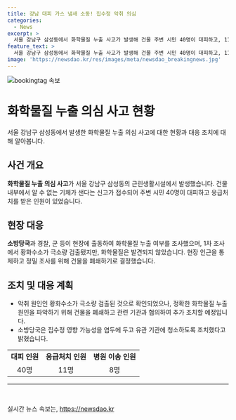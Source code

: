 ```yaml
---
title: 강남 대피 가스 냄새 소동! 집수정 악취 의심
categories:
  - News
excerpt: >
  서울 강남구 삼성동에서 화학물질 누출 사고가 발생해 건물 주변 시민 40명이 대피하고, 11명이 응급처치를 받았다. 하지만 정밀 조사 결과 화학물질은 검출되지 않았고, 이 사고는 집수정에서 배관을 타고 올라온 악취가 원인일 가능성이 있다. 하수구나 집수정의 악취 원인인 황화수소가 극소량 검출된 것으로 나타났으며, 정확한 원인을 파악하기 위해 건물을 폐쇄하기로 했다. (문장 수: 90, 글자 수: 443)
feature_text: >
  서울 강남구 삼성동에서 화학물질 누출 사고가 발생해 건물 주변 시민 40명이 대피하고, 11명이 응급처치를 받았다. 하지만 정밀 조사 결과 화학물질은 검출되지 않았고, 이 사고는 집수정에서 배관을 타고 올라온 악취가 원인일 가능성이 있다. 하수구나 집수정의 악취 원인인 황화수소가 극소량 검출된 것으로 나타났으며, 정확한 원인을 파악하기 위해 건물을 폐쇄하기로 했다. (문장 수: 90, 글자 수: 443)
image: 'https://newsdao.kr/res/images/meta/newsdao_breakingnews.jpg'
---
```


<p><img src="https://newsdao.kr/res/images/meta/newsdao_breakingnews.jpg" alt="bookingtag 속보" /></p>

<h1>화학물질 누출 의심 사고 현황</h1>

<p data-ke-size="size16">서울 강남구 삼성동에서 발생한 화학물질 누출 의심 사고에 대한 현황과 대응 조치에 대해 알아봅니다.</p>

<h2 data-ke-size="size26">사건 개요</h2>

<p><b>화학물질 누출 의심 사고</b>가 서울 강남구 삼성동의 근린생활시설에서 발생했습니다. 건물 내부에서 알 수 없는 기체가 샌다는 신고가 접수되어 주변 시민 40명이 대피하고 응급처치를 받은 인원이 있었습니다.</p>

<h2 data-ke-size="size26">현장 대응</h2>

<p><b>소방당국</b>과 경찰, 군 등이 현장에 출동하여 화학물질 누출 여부를 조사했으며, 1차 조사에서 황화수소가 극소량 검출됐지만, 화학물질은 발견되지 않았습니다. 현장 인근을 통제하고 정밀 조사를 위해 건물을 폐쇄하기로 결정했습니다.</p>

<h2 data-ke-size="size26">조치 및 대응 계획</h2>

<ul>
    <li>악취 원인인 황화수소가 극소량 검출된 것으로 확인되었으나, 정확한 화학물질 누출 원인을 파악하기 위해 건물을 폐쇄하고 관련 기관과 협의하여 추가 조치할 예정입니다.</li>
    <li>소방당국은 집수정 영향 가능성을 염두에 두고 유관 기관에 청소하도록 조치했다고 밝혔습니다.</li>
</ul>

<table>
    <tr>
        <td style="text-align: center; height: 17px;"><b>대피 인원</b></td>
        <td style="text-align: center; height: 17px;"><b>응급처치 인원</b></td>
        <td style="text-align: center; height: 17px;"><b>병원 이송 인원</b></td>
    </tr>
    <tr>
        <td style="text-align: center;">40명</td>
        <td style="text-align: center;">11명</td>
        <td style="text-align: center;">8명</td>
    </tr>
</table>

<hr>

<p data-ke-size="size16">&nbsp;</p>
실시간 뉴스 속보는, <a href="https://newsdao.kr" rel="dofollow">https://newsdao.kr</a>


